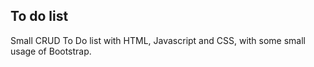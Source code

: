 ## To do list

Small CRUD To Do list with HTML, Javascript and CSS, with some small usage of Bootstrap.